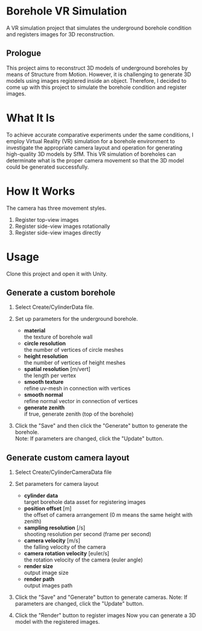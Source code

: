 # Borehole VR Simulation
A VR simulation project that simulates the underground borehole condition and registers images for 3D reconstruction.

## Prologue
This project aims to reconstruct 3D models of underground boreholes by means of Structure from Motion. However, it is challenging to generate 3D models using images registered inside an object. 
Therefore, I decided to come up with this project to simulate the borehole condition and register images. 



# What It Is
To achieve accurate comparative experiments under the same conditions, I employ Virtual Reality (VR) simulation for a borehole environment to investigate the appropriate camera layout and operation for generating high-quality 3D models by SfM.
This VR simulation of boreholes can determinate what is the proper camera movement so that the 3D model could be generated successfully. 



# How It Works
The camera has three movement styles.
1.	Register top-view images
2.	Register side-view images rotationally
3.	Register side-view images directly 



# Usage
Clone this project and open it with Unity.
## Generate a custom borehole 
1. Select Create/CylinderData file.

2. Set up parameters for the underground borehole.
    - **material**  
      the texture of borehole wall
    - **circle resolution**  
      the number of vertices of circle meshes
    - **height resolution**  
      the number of vertices of height meshes
    - **spatial resolution** [m/vert]  
      the length per vertex
    - **smooth texture**  
      refine uv-mesh in connection with vertices
    - **smooth normal**  
      refine normal vector in connection of vertices
    - **generate zenith**  
      if true, generate zenith (top of the borehole)

<p></p>

3. Click the "Save" and then click the "Generate" button to generate the borehole.  
  Note: If parameters are changed, click the "Update" button. 


## Generate custom camera layout
1. Select Create/CylinderCameraData file

2. Set parameters for camera layout
    - **cylinder data**  
      target borehole data asset for registering images
    - **position offset** [m]  
      the offset of camera arrangement (0 m means the same height with zenith)
    - **sampling resolution** [/s]  
      shooting resolution per second (frame per second)
    - **camera velocity** [m/s]  
      the falling velocity of the camera
    - **camera rotation velocity** [euler/s]  
      the rotation velocity of the camera (euler angle)
    - **render size**  
      output image size
    - **render path**  
      output images path

<p></p>

3. Click the "Save" and "Generate" button to generate cameras.
Note: If parameters are changed, click the "Update" button.


4. Click the "Render" button to register images
Now you can generate a 3D model with the registered images. 




